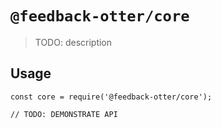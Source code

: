 # `@feedback-otter/core`

> TODO: description

## Usage

```
const core = require('@feedback-otter/core');

// TODO: DEMONSTRATE API
```
